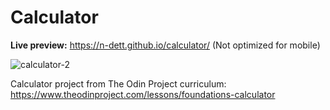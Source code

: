 # Calculator
**Live preview:** https://n-dett.github.io/calculator/ (Not optimized for mobile)

![calculator-2](https://github.com/n-dett/calculator/assets/124851780/bac3ba67-053c-4240-a190-eef5794c7f8a)


Calculator project from The Odin Project curriculum: https://www.theodinproject.com/lessons/foundations-calculator

